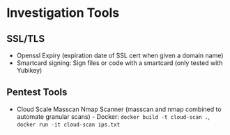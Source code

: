 # Investigation Tools

## SSL/TLS
- Openssl Expiry (expiration date of SSL cert when given a domain name)
- Smartcard signing: Sign files or code with a smartcard (only tested with Yubikey)

## Pentest Tools
- Cloud Scale Masscan Nmap Scanner (masscan and nmap combined to automate granular scans) - Docker: `docker build -t cloud-scan .`, `docker run -it cloud-scan ips.txt`
